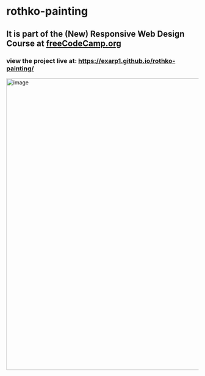 # rothko-painting

## It is part of the **(New) Responsive Web Design** Course at [freeCodeCamp.org](freeCodeCamp.org)  

### view the project live at: https://exarp1.github.io/rothko-painting/

<img width="763" alt="image" src="https://user-images.githubusercontent.com/12552884/188291338-159c2cf4-6bce-4bb8-9173-1f5467d8e02c.png">

